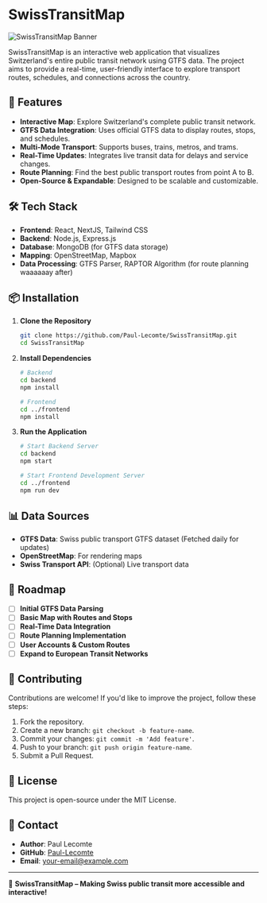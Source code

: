 # SwissTransitMap

![SwissTransitMap Banner](https://your-image-url.com/banner.png)

SwissTransitMap is an interactive web application that visualizes Switzerland's entire public transit network using GTFS data. The project aims to provide a real-time, user-friendly interface to explore transport routes, schedules, and connections across the country.

## 🚀 Features

- **Interactive Map**: Explore Switzerland's complete public transit network.
- **GTFS Data Integration**: Uses official GTFS data to display routes, stops, and schedules.
- **Multi-Mode Transport**: Supports buses, trains, metros, and trams.
- **Real-Time Updates**: Integrates live transit data for delays and service changes.
- **Route Planning**: Find the best public transport routes from point A to B.
- **Open-Source & Expandable**: Designed to be scalable and customizable.

## 🛠️ Tech Stack

- **Frontend**: React, NextJS, Tailwind CSS
- **Backend**: Node.js, Express.js
- **Database**: MongoDB (for GTFS data storage)
- **Mapping**: OpenStreetMap, Mapbox
- **Data Processing**: GTFS Parser, RAPTOR Algorithm (for route planning waaaaaay after)

## 📦 Installation

1. **Clone the Repository**
   ```sh
   git clone https://github.com/Paul-Lecomte/SwissTransitMap.git
   cd SwissTransitMap
   ```

2. **Install Dependencies**
   ```sh
   # Backend
   cd backend
   npm install
   
   # Frontend
   cd ../frontend
   npm install
   ```

3. **Run the Application**
   ```sh
   # Start Backend Server
   cd backend
   npm start
   
   # Start Frontend Development Server
   cd ../frontend
   npm run dev
   ```

## 📊 Data Sources

- **GTFS Data**: Swiss public transport GTFS dataset (Fetched daily for updates)
- **OpenStreetMap**: For rendering maps
- **Swiss Transport API**: (Optional) Live transport data

## 📌 Roadmap

- [ ] **Initial GTFS Data Parsing**
- [ ] **Basic Map with Routes and Stops**
- [ ] **Real-Time Data Integration**
- [ ] **Route Planning Implementation**
- [ ] **User Accounts & Custom Routes**
- [ ] **Expand to European Transit Networks**

## 🤝 Contributing

Contributions are welcome! If you'd like to improve the project, follow these steps:

1. Fork the repository.
2. Create a new branch: `git checkout -b feature-name`.
3. Commit your changes: `git commit -m 'Add feature'`.
4. Push to your branch: `git push origin feature-name`.
5. Submit a Pull Request.

## 📜 License

This project is open-source under the MIT License.

## 📧 Contact

- **Author**: Paul Lecomte
- **GitHub**: [Paul-Lecomte](https://github.com/Paul-Lecomte)
- **Email**: your-email@example.com

---

🚆 **SwissTransitMap – Making Swiss public transit more accessible and interactive!**


